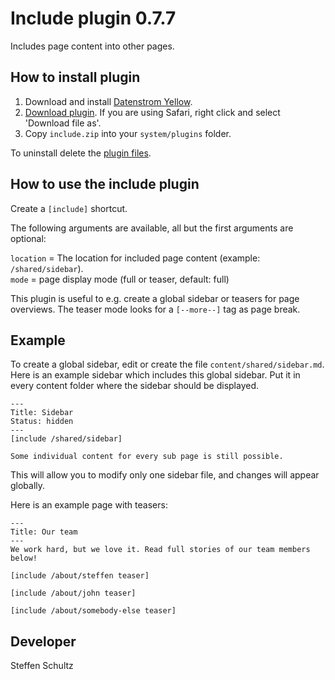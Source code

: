 Include plugin 0.7.7
====================
Includes page content into other pages. 

## How to install plugin

1. Download and install [Datenstrom Yellow](https://github.com/datenstrom/yellow/).
2. [Download plugin](https://github.com/schulle4u/yellow-plugins-schulle4u/raw/master/zip/include.zip). If you are using Safari, right click and select 'Download file as'.
3. Copy `include.zip` into your `system/plugins` folder.

To uninstall delete the [plugin files](update.ini).

## How to use the include plugin

Create a `[include]` shortcut. 

The following arguments are available, all but the first arguments are optional:

`location` = The location for included page content (example: `/shared/sidebar`).  
`mode` = page display mode (full or teaser, default: full)

This plugin is useful to e.g. create a global sidebar or teasers for page overviews. The teaser mode looks for a `[--more--]` tag as page break. 

## Example

To create a global sidebar, edit or create the file `content/shared/sidebar.md`. Here is an example sidebar which includes this global sidebar. Put it in every content folder where the sidebar should be displayed. 

```
---
Title: Sidebar
Status: hidden
---
[include /shared/sidebar]

Some individual content for every sub page is still possible.
```

This will allow you to modify only one sidebar file, and changes will appear globally. 

Here is an example page with teasers: 

```
---
Title: Our team
---
We work hard, but we love it. Read full stories of our team members below! 

[include /about/steffen teaser]

[include /about/john teaser]

[include /about/somebody-else teaser]
```

## Developer

Steffen Schultz
